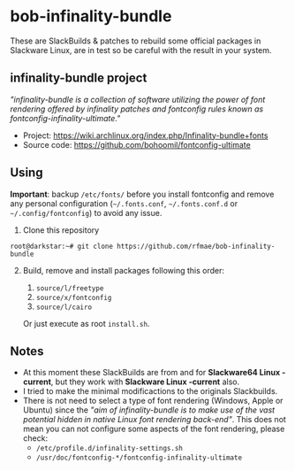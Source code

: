 # bob-infinality-bundle

These are SlackBuilds & patches to rebuild some official packages in Slackware Linux,
are in test so be careful with the result in your system.

## infinality-bundle project

*"infinality-bundle is a collection of software utilizing the power of font
rendering offered by infinality patches and fontconfig rules known as
fontconfig-infinality-ultimate."*

*  Project: https://wiki.archlinux.org/index.php/Infinality-bundle+fonts
*  Source code: https://github.com/bohoomil/fontconfig-ultimate

## Using

**Important**: backup `/etc/fonts/` before you install fontconfig and remove any personal
configuration (`~/.fonts.conf`, `~/.fonts.conf.d` or `~/.config/fontconfig`) to avoid any
issue.

1.  Clone this repository

  ```
  root@darkstar:~# git clone https://github.com/rfmae/bob-infinality-bundle
  ```

2.  Build, remove and install packages following this order:

    1.  `source/l/freetype`
    2.  `source/x/fontconfig`
    3.  `source/l/cairo`

    Or just execute as root `install.sh`.

## Notes

*  At this moment these SlackBuilds are from and for **Slackware64 Linux -current**, but they
   work with **Slackware Linux -current** also.
*  I tried to make the minimal modificactions to the originals Slackbuilds.
*  There is not need to select a type of font rendering (Windows, Apple or Ubuntu)
   since the *"aim of infinality-bundle is to make use of the vast potential hidden
   in native Linux font rendering back-end"*. This does not mean you can not
   configure some aspects of the font rendering, please check:
   *  `/etc/profile.d/infinality-settings.sh`
   *  `/usr/doc/fontconfig-*/fontconfig-infinality-ultimate`
